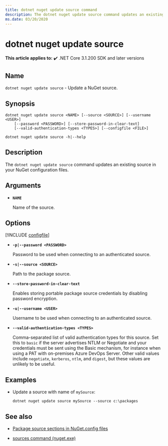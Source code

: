 ```yaml
---
title: dotnet nuget update source command
description: The dotnet nuget update source command updates an existing source in your NuGet configuration files. 
ms.date: 03/20/2020
---
```

# dotnet nuget update source

**This article applies to:** ✔️ .NET Core 3.1.200 SDK and later versions

## Name

`dotnet nuget update source` - Update a NuGet source.

## Synopsis

```dotnetcli
dotnet nuget update source <NAME> [--source <SOURCE>] [--username <USER>]
    [--password <PASSWORD>] [--store-password-in-clear-text]
    [--valid-authentication-types <TYPES>] [--configfile <FILE>]

dotnet nuget update source -h|--help
```

## Description

The `dotnet nuget update source` command updates an existing source in your NuGet configuration files.

## Arguments

- **`NAME`**

  Name of the source.

## Options

[!INCLUDE [configfile](../../../includes/cli-configfile.md)]

- **`-p|--password <PASSWORD>`**

  Password to be used when connecting to an authenticated source.

- **`-s|--source <SOURCE>`**

  Path to the package source.

- **`--store-password-in-clear-text`**

  Enables storing portable package source credentials by disabling password encryption.

- **`-u|--username <USER>`**

  Username to be used when connecting to an authenticated source.

- **`--valid-authentication-types <TYPES>`**

  Comma-separated list of valid authentication types for this source. Set this to `basic` if the server advertises NTLM or Negotiate and your credentials must be sent using the Basic mechanism, for instance when using a PAT with on-premises Azure DevOps Server. Other valid values include `negotiate`, `kerberos`, `ntlm`, and `digest`, but these values are unlikely to be useful.

## Examples

- Update a source with name of `mySource`:

  ```dotnetcli
  dotnet nuget update source mySource --source c:\packages
  ```

## See also

- [Package source sections in NuGet.config files](/nuget/reference/nuget-config-file#package-source-sections)

- [sources command (nuget.exe)](/nuget/reference/cli-reference/cli-ref-sources)
